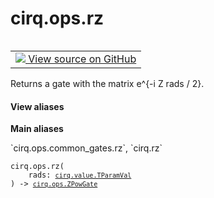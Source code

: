 <div itemscope itemtype="http://developers.google.com/ReferenceObject">
<meta itemprop="name" content="cirq.ops.rz" />
<meta itemprop="path" content="Stable" />
</div>

# cirq.ops.rz

<!-- Insert buttons and diff -->

<table class="tfo-notebook-buttons tfo-api" align="left">

<td>
  <a target="_blank" href="https://github.com/quantumlib/cirq/tree/master/cirq/ops/common_gates.py">
    <img src="https://www.tensorflow.org/images/GitHub-Mark-32px.png" />
    View source on GitHub
  </a>
</td>
</table>



Returns a gate with the matrix e^{-i Z rads / 2}.

<section class="expandable">
  <h4 class="showalways">View aliases</h4>
  <p>
<b>Main aliases</b>
<p>`cirq.ops.common_gates.rz`, `cirq.rz`</p>
</p>
</section>

<pre class="devsite-click-to-copy prettyprint lang-py tfo-signature-link">
<code>cirq.ops.rz(
    rads: <a href="../../cirq/value/TParamVal.md"><code>cirq.value.TParamVal</code></a>
) -> <a href="../../cirq/ops/ZPowGate.md"><code>cirq.ops.ZPowGate</code></a>
</code></pre>



<!-- Placeholder for "Used in" -->
